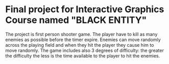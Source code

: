 # Final project for Interactive Graphics Course named "BLACK ENTITY"

The project is first person shooter game. 
The player have to kill as many enemies as possible before the timer expire. Enemies can move randomly across the playing field and when they hit the player they cause him to move randomly.
The game includes also 3 degrees of difficulty: the greater the difficulty the less is the time available to the player to hit the enemies. 
